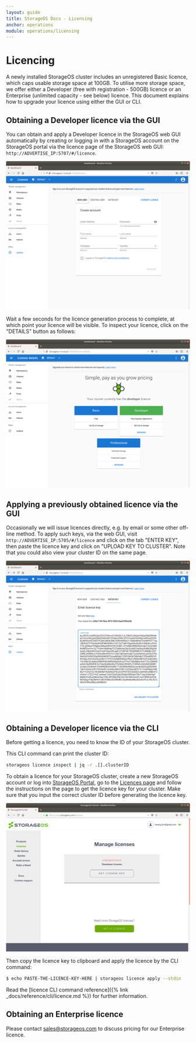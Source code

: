 ```yaml
---
layout: guide
title: StorageOS Docs - Licensing
anchor: operations
module: operations/licensing
---
```


# Licencing

A newly installed StorageOS cluster includes an unregistered Basic licence,
which caps usable storage space at 100GB.  To utilise more storage space, we
offer either a Developer (free with registration - 500GB) licence or an
Enterprise (unlimited capacity - see below) licence. This document explains how
to upgrade your licence using either the GUI or CLI.

## Obtaining a Developer licence via the GUI

You can obtain and apply a Developer licence in the StorageOS web GUI
automatically by creating or logging in with a StorageOS account on the
StorageOS portal via the licence page of the StorageOS web GUI:
`http://ADVERTISE_IP:5707/#/licence`.

![Licence Login](/images/docs/operations/licensing/licence-login.png)

Wait a few seconds for the licence generation process to complete, at which
point your licence will be visible. To inspect your licence, click on the
"DETAILS" button as follows:

![Developer Licence](/images/docs/operations/licensing/developer-licence.png)

## Applying a previously obtained licence via the GUI

Occasionally we will issue licences directly, e.g. by email or some other
off-line method. To apply such keys, via the web GUI, visit
`http://ADVERTISE_IP:5705/#/licence` and click on the tab "ENTER KEY", then
paste the licence key and click on "UPLOAD KEY TO CLUSTER". Note that you could
also view your cluster ID on the same page.

![Apply Licence Key](/images/docs/operations/licensing/apply-licence-key.png)

## Obtaining a Developer licence via the CLI

Before getting a licence, you need to know the ID of your StorageOS cluster.

This CLI command can print the cluster ID:

```bash
storageos licence inspect | jq -r .[].clusterID
```

To obtain a licence for your StorageOS cluster, create a new StorageOS account
or log into [StorageOS Portal](https://my.storageos.com), go to the [Licences
page](https://my.storageos.com/licenses) and follow the instructions on the
page to get the licence key for your cluster. Make sure that you input the
correct cluster ID before generating the licence key.

![Get Licence](/images/docs/operations/licensing/get-licence.png)

Then copy the licence key to clipboard and apply the licence by the CLI command:

```bash
$ echo PASTE-THE-LICENCE-KEY-HERE | storageos licence apply --stdin
```

Read the [licence CLI command reference]({% link _docs/reference/cli/licence.md
%}) for further information.

## Obtaining an Enterprise licence

Please contact [sales@storageos.com](mailto:sales@storageos.com) to discuss
pricing for our Enterprise licence.



